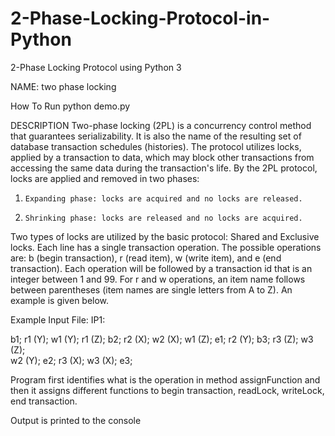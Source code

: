 # 2-Phase-Locking-Protocol-in-Python
2-Phase Locking Protocol using Python 3

NAME:
two phase locking

How To Run
python demo.py

DESCRIPTION
Two-phase locking (2PL) is a concurrency control method that guarantees serializability. It is
also the name of the resulting set of database transaction schedules (histories). The protocol
utilizes locks, applied by a transaction to data, which may block other transactions from
accessing the same data during the transaction&#39;s life.
By the 2PL protocol, locks are applied and removed in two phases:
1.     Expanding phase: locks are acquired and no locks are released.
2.     Shrinking phase: locks are released and no locks are acquired.
Two types of locks are utilized by the basic protocol: Shared and Exclusive locks. Each line has a single transaction operation. The possible operations are: b (begin transaction), r (read item), w (write item), and e (end transaction). Each operation will be followed by a transaction id that is an integer between 1 and 99. For r and w operations, an item name follows between parentheses (item names are single letters from A to Z). An example is given below.

Example Input File:
IP1:

b1;
r1 (Y);
w1 (Y);
r1 (Z);
b2;
r2 (X);
w2 (X);
w1 (Z);
e1;
r2 (Y);
b3;
r3 (Z);
w3 (Z);       
w2 (Y);
e2;
r3 (X);
w3 (X);
e3;

Program first identifies what is the operation in method assignFunction and then it assigns different functions to begin transaction, readLock, writeLock, end transaction.

Output is printed to the console 

